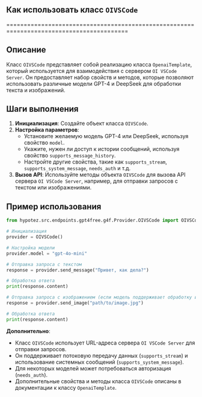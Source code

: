## Как использовать класс `OIVSCode`
=========================================================================================

Описание
-------------------------
Класс `OIVSCode` представляет собой реализацию класса `OpenaiTemplate`, который используется для взаимодействия с сервером `OI VSCode Server`. Он предоставляет набор свойств и методов, которые позволяют использовать различные модели GPT-4 и DeepSeek для обработки текста и изображений.

Шаги выполнения
-------------------------
1. **Инициализация**: Создайте объект класса `OIVSCode`.
2. **Настройка параметров**: 
    - Установите желаемую модель GPT-4 или DeepSeek, используя свойство `model`.
    - Укажите, нужен ли доступ к истории сообщений, используя свойство `supports_message_history`.
    - Настройте другие свойства, такие как `supports_stream`, `supports_system_message`, `needs_auth` и т.д.
3. **Вызов API**: Используйте методы объекта `OIVSCode` для вызова API сервера `OI VSCode Server`, например, для отправки запросов с текстом или изображениями.

Пример использования
-------------------------

```python
from hypotez.src.endpoints.gpt4free.g4f.Provider.OIVSCode import OIVSCode

# Инициализация
provider = OIVSCode()

# Настройка модели
provider.model = "gpt-4o-mini" 

# Отправка запроса с текстом
response = provider.send_message("Привет, как дела?")

# Обработка ответа
print(response.content)

# Отправка запроса с изображением (если модель поддерживает обработку изображений)
response = provider.send_image("path/to/image.jpg")

# Обработка ответа
print(response.content)
```

**Дополнительно**:

- Класс `OIVSCode` использует URL-адреса сервера `OI VSCode Server` для отправки запросов. 
- Он поддерживает потоковую передачу данных (`supports_stream`) и использование системных сообщений (`supports_system_message`).
- Для некоторых моделей может потребоваться авторизация (`needs_auth`).
- Дополнительные свойства и методы класса `OIVSCode` описаны в документации к классу `OpenaiTemplate`.